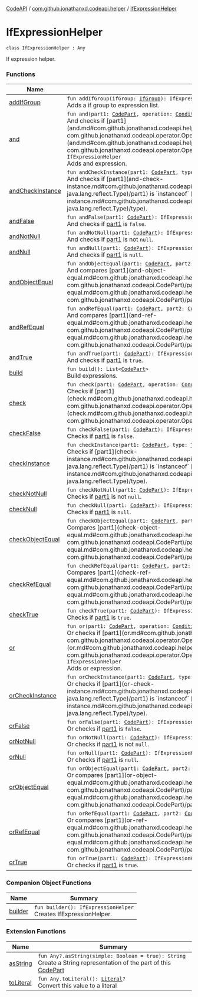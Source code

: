 [CodeAPI](../../index.md) / [com.github.jonathanxd.codeapi.helper](../index.md) / [IfExpressionHelper](.)

# IfExpressionHelper

`class IfExpressionHelper : Any`

If expression helper.

### Functions

| Name | Summary |
|---|---|
| [addIfGroup](add-if-group.md) | `fun addIfGroup(ifGroup: `[`IfGroup`](../../com.github.jonathanxd.codeapi.base/-if-group/index.md)`): IfExpressionHelper`<br>Adds a if group to expression list. |
| [and](and.md) | `fun and(part1: `[`CodePart`](../../com.github.jonathanxd.codeapi/-code-part/index.md)`, operation: `[`Conditional`](../../com.github.jonathanxd.codeapi.operator/-operator/-conditional/index.md)`, part2: `[`CodePart`](../../com.github.jonathanxd.codeapi/-code-part/index.md)`): IfExpressionHelper`<br>And checks if [part1](and.md#com.github.jonathanxd.codeapi.helper.IfExpressionHelper$and(com.github.jonathanxd.codeapi.CodePart, com.github.jonathanxd.codeapi.operator.Operator.Conditional, com.github.jonathanxd.codeapi.CodePart)/operation) [part2](and.md#com.github.jonathanxd.codeapi.helper.IfExpressionHelper$and(com.github.jonathanxd.codeapi.CodePart, com.github.jonathanxd.codeapi.operator.Operator.Conditional, com.github.jonathanxd.codeapi.CodePart)/part2).`fun and(): IfExpressionHelper`<br>Adds and expression. |
| [andCheckInstance](and-check-instance.md) | `fun andCheckInstance(part1: `[`CodePart`](../../com.github.jonathanxd.codeapi/-code-part/index.md)`, type: `[`Type`](http://docs.oracle.com/javase/6/docs/api/java/lang/reflect/Type.html)`): IfExpressionHelper`<br>And checks if [part1](and-check-instance.md#com.github.jonathanxd.codeapi.helper.IfExpressionHelper$andCheckInstance(com.github.jonathanxd.codeapi.CodePart, java.lang.reflect.Type)/part1) is `instanceof` [type](and-check-instance.md#com.github.jonathanxd.codeapi.helper.IfExpressionHelper$andCheckInstance(com.github.jonathanxd.codeapi.CodePart, java.lang.reflect.Type)/type). |
| [andFalse](and-false.md) | `fun andFalse(part1: `[`CodePart`](../../com.github.jonathanxd.codeapi/-code-part/index.md)`): IfExpressionHelper`<br>And checks if [part1](and-false.md#com.github.jonathanxd.codeapi.helper.IfExpressionHelper$andFalse(com.github.jonathanxd.codeapi.CodePart)/part1) is `false`. |
| [andNotNull](and-not-null.md) | `fun andNotNull(part1: `[`CodePart`](../../com.github.jonathanxd.codeapi/-code-part/index.md)`): IfExpressionHelper`<br>And checks if [part1](and-not-null.md#com.github.jonathanxd.codeapi.helper.IfExpressionHelper$andNotNull(com.github.jonathanxd.codeapi.CodePart)/part1) is not `null`. |
| [andNull](and-null.md) | `fun andNull(part1: `[`CodePart`](../../com.github.jonathanxd.codeapi/-code-part/index.md)`): IfExpressionHelper`<br>And checks if [part1](and-null.md#com.github.jonathanxd.codeapi.helper.IfExpressionHelper$andNull(com.github.jonathanxd.codeapi.CodePart)/part1) is `null`. |
| [andObjectEqual](and-object-equal.md) | `fun andObjectEqual(part1: `[`CodePart`](../../com.github.jonathanxd.codeapi/-code-part/index.md)`, part2: `[`CodePart`](../../com.github.jonathanxd.codeapi/-code-part/index.md)`): IfExpressionHelper`<br>And compares [part1](and-object-equal.md#com.github.jonathanxd.codeapi.helper.IfExpressionHelper$andObjectEqual(com.github.jonathanxd.codeapi.CodePart, com.github.jonathanxd.codeapi.CodePart)/part1) and [part2](and-object-equal.md#com.github.jonathanxd.codeapi.helper.IfExpressionHelper$andObjectEqual(com.github.jonathanxd.codeapi.CodePart, com.github.jonathanxd.codeapi.CodePart)/part2) using [Any.equals](#) method. |
| [andRefEqual](and-ref-equal.md) | `fun andRefEqual(part1: `[`CodePart`](../../com.github.jonathanxd.codeapi/-code-part/index.md)`, part2: `[`CodePart`](../../com.github.jonathanxd.codeapi/-code-part/index.md)`): IfExpressionHelper`<br>And compares [part1](and-ref-equal.md#com.github.jonathanxd.codeapi.helper.IfExpressionHelper$andRefEqual(com.github.jonathanxd.codeapi.CodePart, com.github.jonathanxd.codeapi.CodePart)/part1) and [part2](and-ref-equal.md#com.github.jonathanxd.codeapi.helper.IfExpressionHelper$andRefEqual(com.github.jonathanxd.codeapi.CodePart, com.github.jonathanxd.codeapi.CodePart)/part2) by reference. |
| [andTrue](and-true.md) | `fun andTrue(part1: `[`CodePart`](../../com.github.jonathanxd.codeapi/-code-part/index.md)`): IfExpressionHelper`<br>And checks if [part1](and-true.md#com.github.jonathanxd.codeapi.helper.IfExpressionHelper$andTrue(com.github.jonathanxd.codeapi.CodePart)/part1) is `true`. |
| [build](build.md) | `fun build(): List<`[`CodePart`](../../com.github.jonathanxd.codeapi/-code-part/index.md)`>`<br>Build expressions. |
| [check](check.md) | `fun check(part1: `[`CodePart`](../../com.github.jonathanxd.codeapi/-code-part/index.md)`, operation: `[`Conditional`](../../com.github.jonathanxd.codeapi.operator/-operator/-conditional/index.md)`, part2: `[`CodePart`](../../com.github.jonathanxd.codeapi/-code-part/index.md)`): IfExpressionHelper`<br>Checks if [part1](check.md#com.github.jonathanxd.codeapi.helper.IfExpressionHelper$check(com.github.jonathanxd.codeapi.CodePart, com.github.jonathanxd.codeapi.operator.Operator.Conditional, com.github.jonathanxd.codeapi.CodePart)/operation) [part2](check.md#com.github.jonathanxd.codeapi.helper.IfExpressionHelper$check(com.github.jonathanxd.codeapi.CodePart, com.github.jonathanxd.codeapi.operator.Operator.Conditional, com.github.jonathanxd.codeapi.CodePart)/part2). |
| [checkFalse](check-false.md) | `fun checkFalse(part1: `[`CodePart`](../../com.github.jonathanxd.codeapi/-code-part/index.md)`): IfExpressionHelper`<br>Checks if [part1](check-false.md#com.github.jonathanxd.codeapi.helper.IfExpressionHelper$checkFalse(com.github.jonathanxd.codeapi.CodePart)/part1) is `false`. |
| [checkInstance](check-instance.md) | `fun checkInstance(part1: `[`CodePart`](../../com.github.jonathanxd.codeapi/-code-part/index.md)`, type: `[`Type`](http://docs.oracle.com/javase/6/docs/api/java/lang/reflect/Type.html)`): IfExpressionHelper`<br>Checks if [part1](check-instance.md#com.github.jonathanxd.codeapi.helper.IfExpressionHelper$checkInstance(com.github.jonathanxd.codeapi.CodePart, java.lang.reflect.Type)/part1) is `instanceof` [type](check-instance.md#com.github.jonathanxd.codeapi.helper.IfExpressionHelper$checkInstance(com.github.jonathanxd.codeapi.CodePart, java.lang.reflect.Type)/type). |
| [checkNotNull](check-not-null.md) | `fun checkNotNull(part1: `[`CodePart`](../../com.github.jonathanxd.codeapi/-code-part/index.md)`): IfExpressionHelper`<br>Checks if [part1](check-not-null.md#com.github.jonathanxd.codeapi.helper.IfExpressionHelper$checkNotNull(com.github.jonathanxd.codeapi.CodePart)/part1) is not `null`. |
| [checkNull](check-null.md) | `fun checkNull(part1: `[`CodePart`](../../com.github.jonathanxd.codeapi/-code-part/index.md)`): IfExpressionHelper`<br>Checks if [part1](check-null.md#com.github.jonathanxd.codeapi.helper.IfExpressionHelper$checkNull(com.github.jonathanxd.codeapi.CodePart)/part1) is `null`. |
| [checkObjectEqual](check-object-equal.md) | `fun checkObjectEqual(part1: `[`CodePart`](../../com.github.jonathanxd.codeapi/-code-part/index.md)`, part2: `[`CodePart`](../../com.github.jonathanxd.codeapi/-code-part/index.md)`): IfExpressionHelper`<br>Compares [part1](check-object-equal.md#com.github.jonathanxd.codeapi.helper.IfExpressionHelper$checkObjectEqual(com.github.jonathanxd.codeapi.CodePart, com.github.jonathanxd.codeapi.CodePart)/part1) and [part2](check-object-equal.md#com.github.jonathanxd.codeapi.helper.IfExpressionHelper$checkObjectEqual(com.github.jonathanxd.codeapi.CodePart, com.github.jonathanxd.codeapi.CodePart)/part2) using [Any.equals](#) method. |
| [checkRefEqual](check-ref-equal.md) | `fun checkRefEqual(part1: `[`CodePart`](../../com.github.jonathanxd.codeapi/-code-part/index.md)`, part2: `[`CodePart`](../../com.github.jonathanxd.codeapi/-code-part/index.md)`): IfExpressionHelper`<br>Compares [part1](check-ref-equal.md#com.github.jonathanxd.codeapi.helper.IfExpressionHelper$checkRefEqual(com.github.jonathanxd.codeapi.CodePart, com.github.jonathanxd.codeapi.CodePart)/part1) and [part2](check-ref-equal.md#com.github.jonathanxd.codeapi.helper.IfExpressionHelper$checkRefEqual(com.github.jonathanxd.codeapi.CodePart, com.github.jonathanxd.codeapi.CodePart)/part2) by reference. |
| [checkTrue](check-true.md) | `fun checkTrue(part1: `[`CodePart`](../../com.github.jonathanxd.codeapi/-code-part/index.md)`): IfExpressionHelper`<br>Checks if [part1](check-true.md#com.github.jonathanxd.codeapi.helper.IfExpressionHelper$checkTrue(com.github.jonathanxd.codeapi.CodePart)/part1) is `true`. |
| [or](or.md) | `fun or(part1: `[`CodePart`](../../com.github.jonathanxd.codeapi/-code-part/index.md)`, operation: `[`Conditional`](../../com.github.jonathanxd.codeapi.operator/-operator/-conditional/index.md)`, part2: `[`CodePart`](../../com.github.jonathanxd.codeapi/-code-part/index.md)`): IfExpressionHelper`<br>Or checks if [part1](or.md#com.github.jonathanxd.codeapi.helper.IfExpressionHelper$or(com.github.jonathanxd.codeapi.CodePart, com.github.jonathanxd.codeapi.operator.Operator.Conditional, com.github.jonathanxd.codeapi.CodePart)/operation) [part2](or.md#com.github.jonathanxd.codeapi.helper.IfExpressionHelper$or(com.github.jonathanxd.codeapi.CodePart, com.github.jonathanxd.codeapi.operator.Operator.Conditional, com.github.jonathanxd.codeapi.CodePart)/part2).`fun or(): IfExpressionHelper`<br>Adds or expression. |
| [orCheckInstance](or-check-instance.md) | `fun orCheckInstance(part1: `[`CodePart`](../../com.github.jonathanxd.codeapi/-code-part/index.md)`, type: `[`Type`](http://docs.oracle.com/javase/6/docs/api/java/lang/reflect/Type.html)`): IfExpressionHelper`<br>Or checks if [part1](or-check-instance.md#com.github.jonathanxd.codeapi.helper.IfExpressionHelper$orCheckInstance(com.github.jonathanxd.codeapi.CodePart, java.lang.reflect.Type)/part1) is `instanceof` [type](or-check-instance.md#com.github.jonathanxd.codeapi.helper.IfExpressionHelper$orCheckInstance(com.github.jonathanxd.codeapi.CodePart, java.lang.reflect.Type)/type). |
| [orFalse](or-false.md) | `fun orFalse(part1: `[`CodePart`](../../com.github.jonathanxd.codeapi/-code-part/index.md)`): IfExpressionHelper`<br>Or checks if [part1](or-false.md#com.github.jonathanxd.codeapi.helper.IfExpressionHelper$orFalse(com.github.jonathanxd.codeapi.CodePart)/part1) is `false`. |
| [orNotNull](or-not-null.md) | `fun orNotNull(part1: `[`CodePart`](../../com.github.jonathanxd.codeapi/-code-part/index.md)`): IfExpressionHelper`<br>Or checks if [part1](or-not-null.md#com.github.jonathanxd.codeapi.helper.IfExpressionHelper$orNotNull(com.github.jonathanxd.codeapi.CodePart)/part1) is not `null`. |
| [orNull](or-null.md) | `fun orNull(part1: `[`CodePart`](../../com.github.jonathanxd.codeapi/-code-part/index.md)`): IfExpressionHelper`<br>Or checks if [part1](or-null.md#com.github.jonathanxd.codeapi.helper.IfExpressionHelper$orNull(com.github.jonathanxd.codeapi.CodePart)/part1) is `null`. |
| [orObjectEqual](or-object-equal.md) | `fun orObjectEqual(part1: `[`CodePart`](../../com.github.jonathanxd.codeapi/-code-part/index.md)`, part2: `[`CodePart`](../../com.github.jonathanxd.codeapi/-code-part/index.md)`): IfExpressionHelper`<br>Or compares [part1](or-object-equal.md#com.github.jonathanxd.codeapi.helper.IfExpressionHelper$orObjectEqual(com.github.jonathanxd.codeapi.CodePart, com.github.jonathanxd.codeapi.CodePart)/part1) and [part2](or-object-equal.md#com.github.jonathanxd.codeapi.helper.IfExpressionHelper$orObjectEqual(com.github.jonathanxd.codeapi.CodePart, com.github.jonathanxd.codeapi.CodePart)/part2) using [Any.equals](#) method. |
| [orRefEqual](or-ref-equal.md) | `fun orRefEqual(part1: `[`CodePart`](../../com.github.jonathanxd.codeapi/-code-part/index.md)`, part2: `[`CodePart`](../../com.github.jonathanxd.codeapi/-code-part/index.md)`): IfExpressionHelper`<br>Or compares [part1](or-ref-equal.md#com.github.jonathanxd.codeapi.helper.IfExpressionHelper$orRefEqual(com.github.jonathanxd.codeapi.CodePart, com.github.jonathanxd.codeapi.CodePart)/part1) and [part2](or-ref-equal.md#com.github.jonathanxd.codeapi.helper.IfExpressionHelper$orRefEqual(com.github.jonathanxd.codeapi.CodePart, com.github.jonathanxd.codeapi.CodePart)/part2) by reference. |
| [orTrue](or-true.md) | `fun orTrue(part1: `[`CodePart`](../../com.github.jonathanxd.codeapi/-code-part/index.md)`): IfExpressionHelper`<br>Or checks if [part1](or-true.md#com.github.jonathanxd.codeapi.helper.IfExpressionHelper$orTrue(com.github.jonathanxd.codeapi.CodePart)/part1) is `true`. |

### Companion Object Functions

| Name | Summary |
|---|---|
| [builder](builder.md) | `fun builder(): IfExpressionHelper`<br>Creates IfExpressionHelper. |

### Extension Functions

| Name | Summary |
|---|---|
| [asString](../../com.github.jonathanxd.codeapi.util/kotlin.-any/as-string.md) | `fun Any?.asString(simple: Boolean = true): String`<br>Create a String representation of the part of this [CodePart](../../com.github.jonathanxd.codeapi/-code-part/index.md) |
| [toLiteral](../../com.github.jonathanxd.codeapi.util.conversion/kotlin.-any/to-literal.md) | `fun Any.toLiteral(): `[`Literal`](../../com.github.jonathanxd.codeapi.literal/-literal/index.md)`?`<br>Convert this value to a literal |
